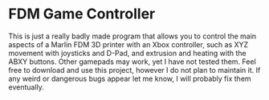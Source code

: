 # FDM Game Controller
This is just a really badly made program that allows you to control the main aspects of a Marlin FDM 3D printer with an Xbox controller, such as XYZ movement with joysticks and D-Pad, and extrusion and heating with the ABXY buttons. Other gamepads may work, yet I have not tested them. Feel free to download and use this project, however I do not plan to maintain it. If any weird or dangerous bugs appear let me know, I will probably fix them eventually.

